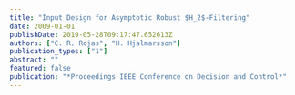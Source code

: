```yaml
---
title: "Input Design for Asymptotic Robust $H_2$-Filtering"
date: 2009-01-01
publishDate: 2019-05-28T09:17:47.652613Z
authors: ["C. R. Rojas", "H. Hjalmarsson"]
publication_types: ["1"]
abstract: ""
featured: false
publication: "*Proceedings IEEE Conference on Decision and Control*"
---
```


